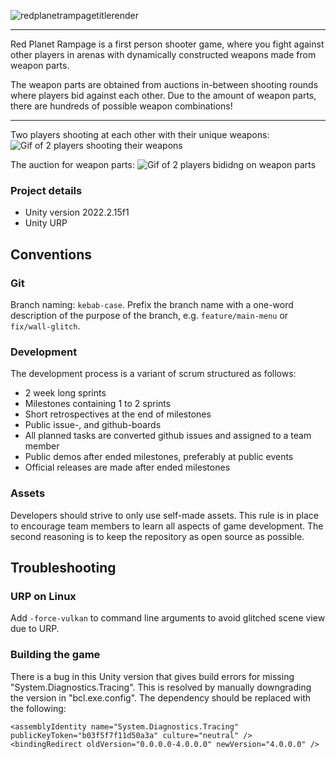 ![redplanetrampagetitlerender](https://github.com/hackerspace-ntnu/Red-Planet-Rampage/assets/54811121/e720e411-dc90-4194-94c1-c08b0e99c6f2)

---

Red Planet Rampage is a first person shooter game, where you fight against other players in arenas with dynamically constructed weapons made from weapon parts.

The weapon parts are obtained from auctions in-between shooting rounds where players bid against each other. Due to the amount of weapon parts, there are hundreds of possible weapon combinations!

---

Two players shooting at each other with their unique weapons:
![Gif of 2 players shooting their weapons](https://github.com/hackerspace-ntnu/Red-Planet-Rampage/assets/54811121/de4e0f91-9975-4fbd-951b-6a6ccb44674e)

The auction for weapon parts:
![Gif of 2 players bididng on weapon parts](https://github.com/hackerspace-ntnu/Red-Planet-Rampage/assets/54811121/ad7fa86e-2e0b-4448-870d-b1007b97c7b9)

### Project details
- Unity version 2022.2.15f1
- Unity URP

## Conventions

### Git

Branch naming: `kebab-case`.
Prefix the branch name with a one-word description of the purpose of the branch,
e.g. `feature/main-menu` or `fix/wall-glitch`.

### Development

The development process is a variant of scrum structured as follows:
- 2 week long sprints
- Milestones containing 1 to 2 sprints
- Short retrospectives at the end of milestones
- Public issue-, and github-boards
- All planned tasks are converted github issues and assigned to a team member
- Public demos after ended milestones, preferably at public events
- Official releases are made after ended milestones

### Assets

Developers should strive to only use self-made assets.
This rule is in place to encourage team members to learn all aspects of game development.
The second reasoning is to keep the repository as open source as possible.

## Troubleshooting

### URP on Linux

Add `-force-vulkan` to command line arguments to avoid glitched scene view due to URP.

### Building the game

There is a bug in this Unity version that gives build errors for missing 
"System.Diagnostics.Tracing". This is resolved by manually downgrading 
the version in "bcl.exe.config". The dependency should be replaced with 
the following:
```
<assemblyIdentity name="System.Diagnostics.Tracing" publicKeyToken="b03f5f7f11d50a3a" culture="neutral" />
<bindingRedirect oldVersion="0.0.0.0-4.0.0.0" newVersion="4.0.0.0" />
```
